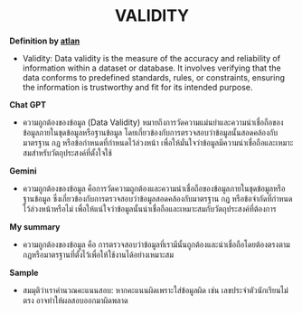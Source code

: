<center><h1>VALIDITY</h1></center> 

**Definition by [atlan](https://atlan.com/what-is-data-validity/)**

- Validity: Data validity is the measure of the accuracy and reliability of information within a dataset or database. It involves verifying that the data conforms to predefined standards, rules, or constraints, ensuring the information is trustworthy and fit for its intended purpose.

**Chat GPT**

- ความถูกต้องของข้อมูล (Data Validity) หมายถึงการวัดความแม่นยำและความน่าเชื่อถือของข้อมูลภายในชุดข้อมูลหรือฐานข้อมูล โดยเกี่ยวข้องกับการตรวจสอบว่าข้อมูลนั้นสอดคล้องกับมาตรฐาน กฎ หรือข้อกำหนดที่กำหนดไว้ล่วงหน้า เพื่อให้มั่นใจว่าข้อมูลมีความน่าเชื่อถือและเหมาะสมสำหรับวัตถุประสงค์ที่ตั้งใจใช้

**Gemini**

- ความถูกต้องของข้อมูล คือการวัดความถูกต้องและความน่าเชื่อถือของข้อมูลภายในชุดข้อมูลหรือฐานข้อมูล ซึ่งเกี่ยวข้องกับการตรวจสอบว่าข้อมูลสอดคล้องกับมาตรฐาน กฎ หรือข้อจำกัดที่กำหนดไว้ล่วงหน้าหรือไม่ เพื่อให้แน่ใจว่าข้อมูลนั้นน่าเชื่อถือและเหมาะสมกับวัตถุประสงค์ที่ต้องการ

**My summary**

- ความถูกต้องของข้อมูล คือ การตรวจสอบว่าข้อมูลที่เรามีนั้นถูกต้องและน่าเชื่อถือโดยต้องตรงตามกฎหรือมาตรฐานที่ตั้งไว้เพื่อให้ใช้งานได้อย่างเหมาะสม

**Sample**

- สมมุติว่าเราคำนวณคะแนนสอบ: หากคะแนนผิดเพราะใส่ข้อมูลผิด เช่น เลขประจำตัวนักเรียนไม่ตรง อาจทำให้ผลสอบออกมาผิดพลาด
